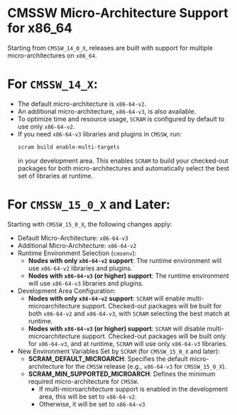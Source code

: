 # CMSSW Micro-Architecture Support for x86_64

Starting from `CMSSW_14_0_X`, releases are built with support for multiple micro-architectures on `x86_64`. 

# For `CMSSW_14_X`:
- The default micro-architecture is `x86-64-v2`.
- An additional micro-architecture, `x86-64-v3`, is also available.
- To optimize time and resource usage, `SCRAM` is configured by default to use only `x86-64-v2`. 
- If you need `x86-64-v3` libraries and plugins in `CMSSW`, run:
  ```sh
  scram build enable-multi-targets
  ```
  in your development area. This enables `SCRAM` to build your checked-out packages for both micro-architectures and automatically select the best set of libraries at runtime.

# For `CMSSW_15_0_X` and Later:
Starting with `CMSSW_15_0_X`, the following changes apply:
- Default Micro-Architecture: `x86-64-v3`
- Additional Micro-Architecture: `x86-64-v2`
- Runtime Environment Selection (`cmsenv`):
  - **Nodes with only `x86-64-v2` support**: The runtime environment will use `x86-64-v2` libraries and plugins.
  - **Nodes with `x86-64-v3` (or higher) support**: The runtime environment will use `x86-64-v3` libraries and plugins.
- Development Area Configuration:
  - **Nodes with only `x86-64-v2` support**: `SCRAM` will enable multi-microarchitecture support. Checked-out packages will be built for both `x86-64-v2` and `x86-64-v3`, with `SCRAM` selecting the best match at runtime.
  - **Nodes with `x86-64-v3` (or higher) support**: `SCRAM` will disable multi-microarchitecture support. Checked-out packages will be built only for `x86-64-v3`, and at runtime, `SCRAM` will use only `x86-64-v3` libraries.
- New Environment Variables Set by `SCRAM` (for `CMSSW_15_0_X` and later):
  - **SCRAM_DEFAULT_MICROARCH**: Specifies the default micro-architecture for the `CMSSW` release (e.g., `x86-64-v3` for `CMSSW_15_0_X`).
  - **SCRAM_MIN_SUPPORTED_MICROARCH**: Defines the minimum required micro-architecture for `CMSSW`.
    - If multi-microarchitecture support is enabled in the development area, this will be set to `x86-64-v2`.
    - Otherwise, it will be set to `x86-64-v3`
